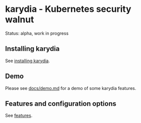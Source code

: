 # karydia - Kubernetes security walnut

Status: alpha, work in progress

## Installing karydia

See [installing karydia](docs/install.md).

## Demo

Please see [docs/demo.md](docs/demo.md) for a demo of some karydia features.

## Features and configuration options

See [features](docs/features.md).
